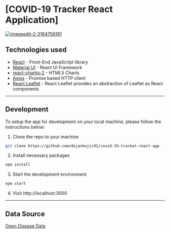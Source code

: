 # [COVID-19 Tracker React Application]

<a href="https://ibb.co/pRwGrDT"><img src="https://i.ibb.co/9Vgz3X0/imageedit-2-3164756181.png" alt="imageedit-2-3164756181" border="0"></a>

## Technologies used

- [React](https://es.reactjs.org/) - Front-End JavaScript library
- [Material UI](https://material-ui.com/) - React UI Framework
- [react-chartjs-2](https://github.com/jerairrest/react-chartjs-2) - HTML5 Charts
- [Axios](https://github.com/axios/axios) - Promise based HTTP client
- [React Leaflet](https://react-leaflet.js.org/) - React Leaflet provides an abstraction of Leaflet as React components

---

## Development

To setup the app for development on your local machine, please follow the instructions below:

1. Clone the repo to your machine

```bash
git clone https://github.com/dejankojic91/covid-19-tracket-react-app
```

2. Install necessary packages

```bash
npm install
```

3. Start the development environment

```bash
npm start
```

4. Visit http://localhost:3000

---

## Data Source

[Open Disease Data](https://disease.sh/docs/)
